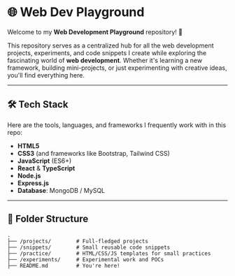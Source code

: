 # 🌐 Web Dev Playground  

Welcome to my **Web Development Playground** repository! 🚀  

This repository serves as a centralized hub for all the web development projects, experiments, and code snippets I create while exploring the fascinating world of **web development**. Whether it's learning a new framework, building mini-projects, or just experimenting with creative ideas, you'll find everything here.  

---

## 🛠️ Tech Stack  
Here are the tools, languages, and frameworks I frequently work with in this repo:  
- **HTML5**  
- **CSS3** (and frameworks like Bootstrap, Tailwind CSS)  
- **JavaScript** (ES6+)  
- **React** & **TypeScript**  
- **Node.js**  
- **Express.js**  
- **Database**: MongoDB / MySQL  

---

## 📁 Folder Structure  

```plaintext
.
├── /projects/        # Full-fledged projects
├── /snippets/        # Small reusable code snippets
├── /practice/        # HTML/CSS/JS templates for small practices
├── /experiments/     # Experimental work and POCs
├── README.md         # You're here!